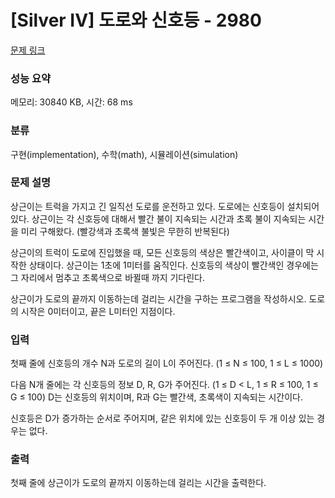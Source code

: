 # [Silver IV] 도로와 신호등 - 2980 

[문제 링크](https://www.acmicpc.net/problem/2980) 

### 성능 요약

메모리: 30840 KB, 시간: 68 ms

### 분류

구현(implementation), 수학(math), 시뮬레이션(simulation)

### 문제 설명

<p>상근이는 트럭을 가지고 긴 일직선 도로를 운전하고 있다. 도로에는 신호등이 설치되어 있다. 상근이는 각 신호등에 대해서 빨간 불이 지속되는 시간과 초록 불이 지속되는 시간을 미리 구해왔다. (빨강색과 초록색 불빛은 무한히 반복된다)</p>

<p>상근이의 트럭이 도로에 진입했을 때, 모든 신호등의 색상은 빨간색이고, 사이클이 막 시작한 상태이다. 상근이는 1초에 1미터를 움직인다. 신호등의 색상이 빨간색인 경우에는 그 자리에서 멈추고 초록색으로 바뀔때 까지 기다린다.</p>

<p>상근이가 도로의 끝까지 이동하는데 걸리는 시간을 구하는 프로그램을 작성하시오. 도로의 시작은 0미터이고, 끝은 L미터인 지점이다.</p>

### 입력 

 <p>첫째 줄에 신호등의 개수 N과 도로의 길이 L이 주어진다. (1 ≤ N ≤ 100, 1 ≤ L ≤ 1000)</p>

<p>다음 N개 줄에는 각 신호등의 정보 D, R, G가 주어진다. (1 ≤ D < L, 1 ≤ R ≤ 100, 1 ≤ G ≤ 100) D는 신호등의 위치이며, R과 G는 빨간색, 초록색이 지속되는 시간이다.</p>

<p>신호등은 D가 증가하는 순서로 주어지며, 같은 위치에 있는 신호등이 두 개 이상 있는 경우는 없다.</p>

### 출력 

 <p>첫째 줄에 상근이가 도로의 끝까지 이동하는데 걸리는 시간을 출력한다.</p>

